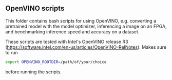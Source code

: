 ## OpenVINO scripts
This folder contains bash scripts for using OpenVINO, e.g. converting a pretrained model with the model optimizer, inferencing a image on an FPGA, and benchmarking inference speed and accuracy on a dataset.

These scripts are tested with Intel's OpenVINO release R3 (https://software.intel.com/en-us/articles/OpenVINO-RelNotes). Makes sure to run
```bash
export OPENVINO_ROOTDIR=/path/of/your/choice
```
before running the scripts.